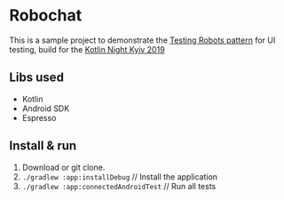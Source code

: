 # Robochat

This is a sample project to demonstrate the [Testing Robots pattern](https://bit.ly/testing_robots) for UI testing,
build for the [Kotlin Night Kyiv 2019](https://knightkyiv.com/)

## Libs used
- Kotlin
- Android SDK
- Espresso

## Install & run

1. Download or git clone.
2. `./gradlew :app:installDebug` // Install the application
3. `./gradlew :app:connectedAndroidTest` // Run all tests

